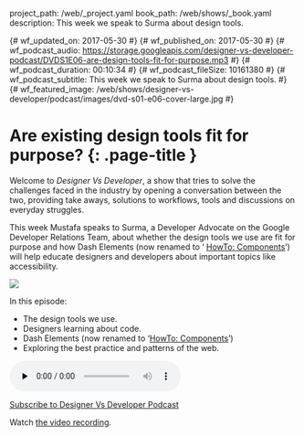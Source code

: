 project_path: /web/_project.yaml
book_path: /web/shows/_book.yaml
description: This week we speak to Surma about design tools.

{# wf_updated_on: 2017-05-30 #}
{# wf_published_on: 2017-05-30 #}
{# wf_podcast_audio: https://storage.googleapis.com/designer-vs-developer-podcast/DVDS1E06-are-design-tools-fit-for-purpose.mp3 #}
{# wf_podcast_duration: 00:10:34 #}
{# wf_podcast_fileSize: 10161380 #}
{# wf_podcast_subtitle: This week we speak to Surma about design tools. #}
{# wf_featured_image: /web/shows/designer-vs-developer/podcast/images/dvd-s01-e06-cover-large.jpg #}

# Are existing design tools fit for purpose? {: .page-title }

Welcome to _Designer Vs Developer_, a show that tries to solve the challenges
faced in the industry by opening a conversation between the two, providing
take aways, solutions to workflows, tools and discussions on everyday struggles.

This week Mustafa speaks to Surma, a Developer Advocate on the Google
Developer Relations Team, about whether the design tools we use are fit for
purpose and how Dash Elements (now renamed to ‘
<a href="https://github.com/GoogleChrome/howto-components">
HowTo: Components</a>’) will help educate designers and developers about
important topics like accessibility.

<img 
src="/web/shows/designer-vs-developer/podcast/images/dvd-s01-e06-cover.jpg" class="attempt-right">

In this episode:

* The design tools we use.
* Designers learning about code. 
* Dash Elements (now renamed to ‘<a 
href="https://github.com/GoogleChrome/howto-components">HowTo: Components</a>’)
* Exploring the best practice and patterns of the web.

<audio 
src="https://storage.googleapis.com/designer-vs-developer-podcast/DVDS1E06-are-design-tools-fit-for-purpose.mp3" controls preload="none">

<a href="http://feeds.feedburner.com/DesignerVsDeveloper">
  Subscribe to Designer Vs Developer Podcast
</a> 

Watch <a href="https://www.youtube.com/playlist?list=PLNYkxOF6rcIC60856GnLEV5GQXMxc9ByJ">the video recording</a>.
